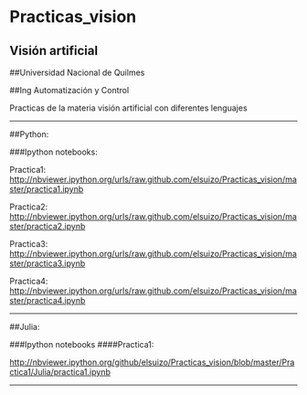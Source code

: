 Practicas_vision
================
## Visión artificial 

##Universidad Nacional de Quilmes 

##Ing Automatización y Control

Practicas de la materia visión artificial con diferentes lenguajes

*********************************************************************************************************
##Python:

###Ipython notebooks:

Practica1: http://nbviewer.ipython.org/urls/raw.github.com/elsuizo/Practicas_vision/master/practica1.ipynb

Practica2: http://nbviewer.ipython.org/urls/raw.github.com/elsuizo/Practicas_vision/master/practica2.ipynb

Practica3: http://nbviewer.ipython.org/urls/raw.github.com/elsuizo/Practicas_vision/master/practica3.ipynb

Practica4: http://nbviewer.ipython.org/urls/raw.github.com/elsuizo/Practicas_vision/master/practica4.ipynb

***********************************************************************************************************
##Julia:

###Ipython notebooks
####Practica1:

http://nbviewer.ipython.org/github/elsuizo/Practicas_vision/blob/master/Practica1/Julia/practica1.ipynb


***********************************************************************************************************
